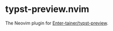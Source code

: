 # typst-preview.nvim
The Neovim plugin for [Enter-tainer/typst-preview](https://github.com/Enter-tainer/typst-preview).
